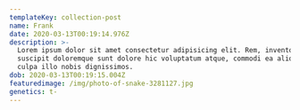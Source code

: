 ```yaml
---
templateKey: collection-post
name: Frank
date: 2020-03-13T00:19:14.976Z
description: >-
  Lorem ipsum dolor sit amet consectetur adipisicing elit. Rem, inventore
  suscipit doloremque sunt dolore hic voluptatum atque, commodi ea aliquam nulla
  culpa illo nobis dignissimos.
dob: 2020-03-13T00:19:15.004Z
featuredimage: /img/photo-of-snake-3281127.jpg
genetics: t-
---
```

